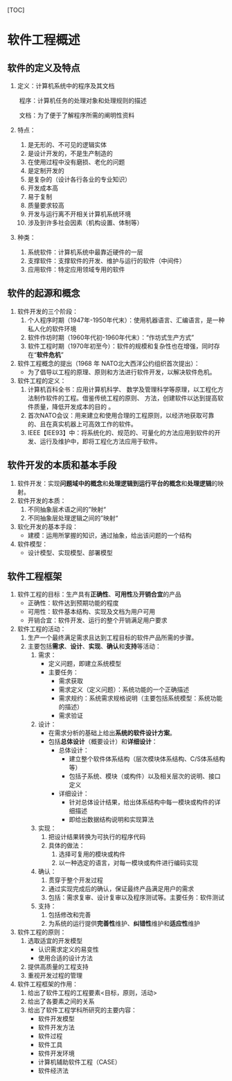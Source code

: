 [TOC]



# 软件工程概述



## 软件的定义及特点

1. 定义：计算机系统中的程序及其文档

   ​	程序：计算机任务的处理对象和处理规则的描述

   ​	文档：为了便于了解程序所需的阐明性资料

2. 特点：

   1. 是无形的、不可见的逻辑实体
   2. 是设计开发的，不是生产制造的
   3. 在使用过程中没有磨损、老化的问题
   4. 是定制开发的
   5. 是复杂的（设计各行各业的专业知识）
   6. 开发成本高
   7. 易于复制
   8. 质量要求较高
   9. 开发与运行离不开相关计算机系统环境
   10. 涉及到许多社会因素（机构设置、体制等）

3. 种类：

   1. 系统软件：计算机系统中最靠近硬件的一层
   2. 支撑软件：支撑软件的开发、维护与运行的软件（中间件）
   3. 应用软件：特定应用领域专用的软件

## 软件的起源和概念

1. 软件开发的三个阶段：
   1. 个人程序时期（1947年-1950年代末）：使用机器语言、汇编语言，是一种私人化的软件环境
   2. 软件作坊时期（1960年代初-1960年代末）：“作坊式生产方式”
   3. 软件工程时期（1970年初至今）：软件的规模和复杂性也在增强，同时存在“**软件危机**”
2. 软件工程概念的提出（1968 年 NATO北大西洋公约组织首次提出）：
   - 为了倡导以工程的原理、原则和方法进行软件开发，以解决软件危机。
3. 软件工程的定义：
   1. 计算机百科全书：应用计算机科学、 数学及管理科学等原理，以工程化方法制作软件的工程。借鉴传统工程的原则、 方法，创建软件以达到提高软件质量，降低开发成本的目的 。
   2. 首次NATO会议：用来建立和使用合理的工程原则，以经济地获取可靠的、且在真实机器上可高效工作的软件。
   3. IEEE【IEE93】中：将系统化的、规范的、可量化的方法应用到软件的开发、运行及维护中，即将工程化方法应用于软件。

## 软件开发的本质和基本手段

1. 软件开发：实现**问题域中的概念**和**处理逻辑到运行平台的概念**和**处理逻辑**的映射。
2. 软件开发的本质：
   1. 不同抽象层术语之间的”映射“
   2. 不同抽象层处理逻辑之间的”映射“
3. 软化开发的基本手段：
   - 建模：运用所掌握的知识，通过抽象，给出该问题的一个结构
4. 软件模型：
   - 设计模型、实现模型、部署模型

## 软件工程框架

1. 软件工程的目标：生产具有**正确性**、**可用性**及**开销合宜**的产品
   - 正确性：软件达到预期功能的程度
   - 可用性：软件基本结构、实现及文档为用户可用
   - 开销合宜：软件开发、运行的整个开销满足用户要求
2. 软件工程的活动：
   1. 生产一个最终满足需求且达到工程目标的软件产品所需的步骤。
   2. 主要包括**需求**、**设计**、**实现**、**确认**和**支持**等活动：
      1. 需求：
         - 定义问题，即建立系统模型
         - 主要任务：
           - 需求获取
           - 需求定义（定义问题）：系统功能的一个正确描述
           - 需求规约：系统需求规格说明（主要包括系统模型：系统功能的描述）
           - 需求验证
      2. 设计：
         - 在需求分析的基础上给出**系统的软件设计方案**。
         - 包括**总体设计**（概要设计）和**详细设计**：
           - 总体设计：
             - 建立整个软件体系结构（层次模块体系结构、C/S体系结构等）
             - 包括子系统、模块（或构件）以及相关层次的说明、接口定义
           - 详细设计：
             - 针对总体设计结果，给出体系结构中每一模块或构件的详细描述
             - 即给出数据结构说明和实现算法
      3. 实现：
         1. 把设计结果转换为可执行的程序代码 
         2. 具体的做法：
            1. 选择可复用的模块或构件
            2. 以一种选定的语言，对每一模块或构件进行编码实现
      4. 确认：
         1. 贯穿于整个开发过程
         2. 通过实现完成后的确认，保证最终产品满足用户的需求 
         3. 包括：需求复审、设计复审以及程序测试等。主要任务：软件测试
      5. 支持：
         1. 包括修改和完善
         2. 为系统的运行提供**完善性**维护、**纠错性**维护和**适应性**维护
3. 软件工程的原则：
   1. 选取适宜的开发模型
      - 认识需求定义的易变性
      - 使用合适的设计方法
   2. 提供高质量的工程支持
   3. 重视开发过程的管理
4. 软件工程框架的作用：
   1. 给出了软件工程的工程要素<目标，原则，活动>
   2. 给出了各要素之间的关系
   3. 给出了软件工程学科所研究的主要内容：
      - 软件开发模型
      - 软件开发方法
      - 软件过程
      - 软件工具
      - 软件开发环境
      - 计算机辅助软件工程（CASE）
      - 软件经济法















